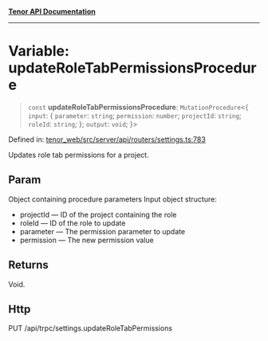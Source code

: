 [**Tenor API Documentation**](../../README.md)

***

# Variable: updateRoleTabPermissionsProcedure

> `const` **updateRoleTabPermissionsProcedure**: `MutationProcedure`\<\{ `input`: \{ `parameter`: `string`; `permission`: `number`; `projectId`: `string`; `roleId`: `string`; \}; `output`: `void`; \}\>

Defined in: [tenor\_web/src/server/api/routers/settings.ts:783](https://github.com/Apantli/Tenor/blob/551fcec623199ab0ac9668d926e7d67c9012d18e/tenor_web/src/server/api/routers/settings.ts#L783)

Updates role tab permissions for a project.

## Param

Object containing procedure parameters
Input object structure:
- projectId — ID of the project containing the role
- roleId — ID of the role to update
- parameter — The permission parameter to update
- permission — The new permission value

## Returns

Void.

## Http

PUT /api/trpc/settings.updateRoleTabPermissions
